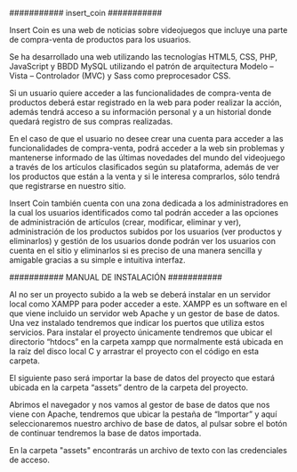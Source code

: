 ########### insert_coin ###########

Insert Coin es una web de noticias sobre videojuegos que incluye una parte de compra-venta de productos para los usuarios.

Se ha desarrollado una web utilizando las tecnologías HTML5, CSS, PHP, JavaScript y BBDD MySQL utilizando el patrón de arquitectura Modelo – Vista – Controlador (MVC) y Sass como preprocesador CSS.

Si un usuario quiere acceder a las funcionalidades de compra-venta de productos deberá estar registrado en la web para poder realizar la acción, además tendrá acceso a su información personal y a un historial donde quedará registro de sus compras realizadas.

En el caso de que el usuario no desee crear una cuenta para acceder a las funcionalidades de compra-venta, podrá acceder a la web sin problemas y mantenerse informado de las últimas novedades del mundo del videojuego a través de los artículos clasificados según su plataforma, además de ver los productos que están a la venta y si le interesa comprarlos, sólo tendrá que registrarse en nuestro sitio.

Insert Coin también cuenta con una zona dedicada a los administradores en la cual los usuarios identificados como tal podrán acceder a las opciones de administración de artículos (crear, modificar, eliminar y ver), administración de los productos subidos por los usuarios (ver productos y eliminarlos) y gestión de los usuarios donde podrán ver los usuarios con cuenta en el sitio y eliminarlos si es preciso de una manera sencilla y amigable gracias a su simple e intuitiva interfaz.



########### MANUAL DE INSTALACIÓN ###########

Al no ser un proyecto subido a la web se deberá instalar en un servidor local como XAMPP para poder acceder a este. XAMPP es un software en el que viene incluido un servidor web Apache y un gestor de base de datos.
Una vez instalado tendremos que indicar los puertos que utiliza estos servicios.
Para instalar el proyecto únicamente tendremos que ubicar el directorio “htdocs” en la carpeta xampp que normalmente está ubicada en la raíz del disco local C y arrastrar el proyecto con el código en esta carpeta.

El siguiente paso será importar la base de datos del proyecto que estará ubicada en la carpeta “assets” dentro de la carpeta del proyecto.

Abrimos el navegador y nos vamos al gestor de base de datos que nos viene con Apache, tendremos que ubicar la pestaña de “Importar” y aquí seleccionaremos nuestro archivo de base de datos, al pulsar sobre el botón de continuar tendremos la base de datos importada.

En la carpeta "assets" encontrarás un archivo de texto con las credenciales de acceso.
